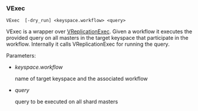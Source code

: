 ### VExec

```
VExec  [-dry_run] <keyspace.workflow> <query>
```

VExec is a wrapper over [VReplicationExec](https://vitess.io/docs/reference/features/vreplication/#vreplicationexec).
Given a workflow it executes the provided query on all masters in the target keyspace that participate
in the workflow. Internally it calls VReplicationExec for running the query.

Parameters:
 * *keyspace.workflow*

    name of target keyspace and the associated workflow
 * *query*

    query to be executed on all shard masters
